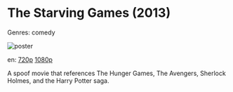 # The Starving Games (2013)

Genres: comedy

![poster](http://image.tmdb.org/t/p/w500/2oBKmN1s9eNfkUde5M1RSWelMCl.jpg)

en:
  [720p](magnet:?xt=urn:btih:7625E93EEDC9F4F9EB18D9A4809DE1FAF8825318&tr=udp://glotorrents.pw:6969/announce&tr=udp://tracker.opentrackr.org:1337/announce&tr=udp://torrent.gresille.org:80/announce&tr=udp://tracker.openbittorrent.com:80&tr=udp://tracker.coppersurfer.tk:6969&tr=udp://tracker.leechers-paradise.org:6969&tr=udp://p4p.arenabg.ch:1337&tr=udp://tracker.internetwarriors.net:1337)
  [1080p](magnet:?xt=urn:btih:313525920048EFF88CA315178FE2EF8D4AFAC94E&tr=udp://glotorrents.pw:6969/announce&tr=udp://tracker.opentrackr.org:1337/announce&tr=udp://torrent.gresille.org:80/announce&tr=udp://tracker.openbittorrent.com:80&tr=udp://tracker.coppersurfer.tk:6969&tr=udp://tracker.leechers-paradise.org:6969&tr=udp://p4p.arenabg.ch:1337&tr=udp://tracker.internetwarriors.net:1337)
  


A spoof movie that references The Hunger Games, The Avengers, Sherlock Holmes, and the Harry Potter saga.